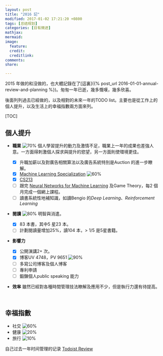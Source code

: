 ```yaml
---
layout: post
title: "2016 記"
modified: 2017-01-02 17:21:20 +0800
tags: [总结规划]
categories: [日有微进]
mathjax: 
mermaid: 
image:
  feature: 
  credit: 
  creditlink: 
comments: 
share: 

---
```


2015 年做的和沒做的，也大體記錄在了[這裏]({% post_url 2016-01-01-annual-review-and-planning %})。匆匆一年已逝，幾多慨嘆，幾多欣喜。

後面列列過去已經做的，以及相對的未來一年的TODO list。主要也是從工作上的個人提升，以及生活上的幸福指數兩方面來列。

[TOC]

## 個人提升

- **職業** ![70%](http://progressed.io/bar/70) 個人學習提升的動力及激情不足，職業上一年的成果也差強人意。一方面得刺激個人探求與提升的慾望，另一方面則使環境更佳。
  - [x] 升職加薪以及對廣告相關算法以及廣告系統特別是Auction 的進一步瞭解。
  - [x] [Machine Learning Specialization](https://www.coursera.org/specializations/machine-learning)   ![60%](http://progressed.io/bar/60)
  - [x] [CS213](http://cs231n.github.io/) 
  - [ ] 跟完 [Neural Networks for Machine Learning](https://www.coursera.org/learn/neural-networks/) 及Game Theory，每2 個月完成一個網上課程。
  - [ ] 讀書系統性地補知識，如讀Bengio 的*Deep Learning*、*Reinforcement Learning*

- **閱讀** ![80%](http://progressed.io/bar/80) 明智與消遣。
  - [x] 83 本書，其中5 星23 本。
  - [ ] 計劃閱讀量增加25%，讀104 本，> 1/5 是5星書籍。

- **影響力**
  - [x] 公開演講2+ 次。
  - [x] 博客UV 4748，PV 9651 ![90%](http://progressed.io/bar/90) 
  - [ ] 多寫公司博客及個人博客
  - [ ] 專利申請
  - [ ] 鍛鍊個人public speaking 能力

- **效率** 雖然已經對各種時間管理技法瞭解及應用不少，但是執行力還有待提高。

  ​


## 幸福指數

- 社交 ![60%](http://progressed.io/bar/60)  
- 健康 ![20%](http://progressed.io/bar/20)  
- 旅行 ![10%](http://progressed.io/bar/10)  

自己过去一年时间管理的记录 [Todoist Review](https://todoist.com/review/2016/eyJhbGciOiJIUzI1NiIsInR5cCI6IkpXVCJ9.eyJqdGkiOiJkU0p6Smh3cSIsInVpZCI6MTk2OTcwLCJ5ZWFyIjoyMDE2fQ.z_WhBb4bZMPssWYv2qIi7vBwYcunEKgM8UzTLU3PWew) 
